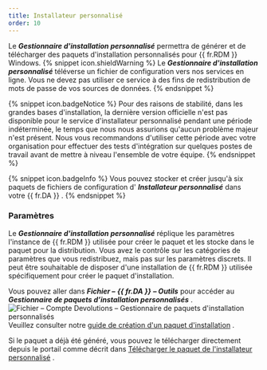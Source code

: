 ```yaml
---
title: Installateur personnalisé
order: 10
---
```

Le ***Gestionnaire d'installation personnalisé*** permettra de générer et de télécharger des paquets d'installation personnalisés pour {{ fr.RDM }} Windows. 
{% snippet icon.shieldWarning %} 
Le ***Gestionnaire d'installation personnalisé*** téléverse un fichier de configuration vers nos services en ligne. Vous ne devez pas utiliser ce service à des fins de redistribution de mots de passe de vos sources de données. 
{% endsnippet %}
 
{% snippet icon.badgeNotice %} 
Pour des raisons de stabilité, dans les grandes bases d'installation, la dernière version officielle n'est pas disponible pour le service d'installateur personnalisé pendant une période indéterminée, le temps que nous nous assurions qu'aucun problème majeur n'est présent. Nous vous recommandons d'utiliser cette période avec votre organisation pour effectuer des tests d'intégration sur quelques postes de travail avant de mettre à niveau l'ensemble de votre équipe. 
{% endsnippet %}
 
{% snippet icon.badgeInfo %} 
Vous pouvez stocker et créer jusqu'à six paquets de fichiers de configuration d' ***Installateur personnalisé*** dans votre {{ fr.DA }} . 
{% endsnippet %}
 
### Paramètres 

Le ***Gestionnaire d'installation personnalisé*** réplique les paramètres l'instance de {{ fr.RDM }} utilisée pour créer le paquet et les stocke dans le paquet pour la distribution. Vous avez le contrôle sur les catégories de paramètres que vous redistribuez, mais pas sur les paramètres discrets. Il peut être souhaitable de disposer d'une installation de {{ fr.RDM }} utilisée spécifiquement pour créer le paquet d'installation.  

Vous pouvez aller dans ***Fichier –*** ***{{ fr.DA }}*** ***– Outils*** pour accéder au ***Gestionnaire de paquets d’installation personnalisés*** .  
![Fichier – Compte Devolutions – Gestionnaire de paquets d'installation personnalisés](/img/fr/cloud/Cloud4060.png)  
Veuillez consulter notre [guide de création d'un paquet d'installation](https://helprdm.devolutions.net/fr/installation_custominstallerservice.html) .  

Si le paquet a déjà été généré, vous pouvez le télécharger directement depuis le portail comme décrit dans [Télécharger le paquet de l'installateur personnalisé](/fr/cloud/rdm-online-services/custom-installer/download-custom-installer/) . 

